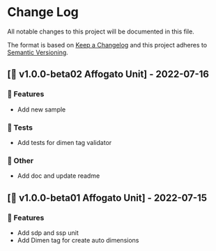 # Change Log

All notable changes to this project will be documented in this file.

The format is based on [Keep a Changelog](http://keepachangelog.com/)
and this project adheres to [Semantic Versioning](http://semver.org/).

## [🎉 v1.0.0-beta02 Affogato Unit] - 2022-07-16

### 🚀 Features

* Add new sample

### 🧪 Tests

* Add tests for dimen tag validator

### 💭 Other

* Add doc and update readme

## [🎉 v1.0.0-beta01 Affogato Unit] - 2022-07-15

### 🚀 Features

* Add sdp and ssp unit
* Add Dimen tag for create auto dimensions
